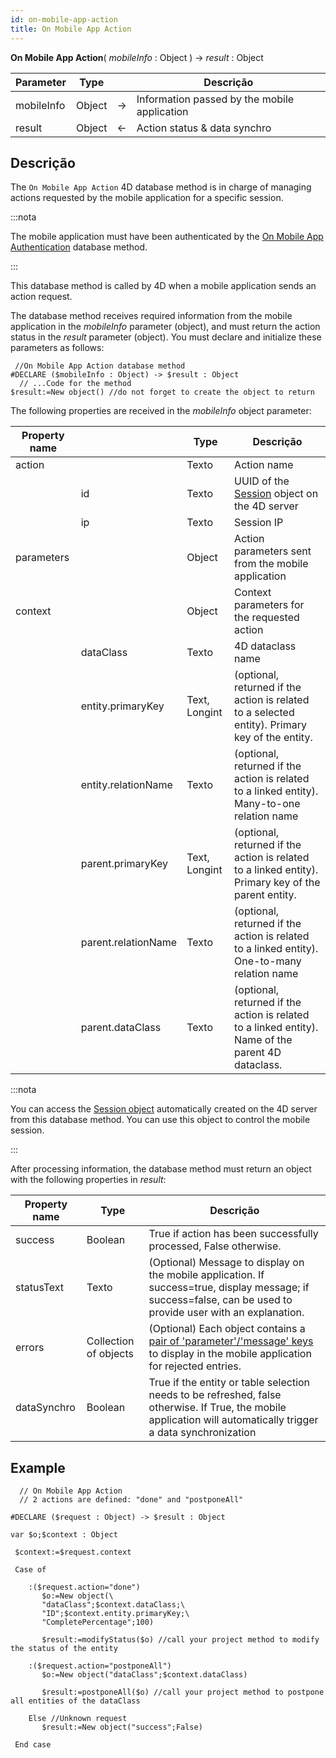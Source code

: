 ```yaml
---
id: on-mobile-app-action
title: On Mobile App Action
---
```


**On Mobile App Action**( *mobileInfo* : Object ) -> *result* : Object

| Parameter  | Type   |    | Descrição                                    |
| ---------- | ------ | -- | -------------------------------------------- |
| mobileInfo | Object | -> | Information passed by the mobile application |
| result     | Object | <- | Action status & data synchro                 |


## Descrição

The `On Mobile App Action` 4D database method is in charge of managing actions requested by the mobile application for a specific session.

:::nota

The mobile application must have been authenticated by the [On Mobile App Authentication](../4d/on-mobile-app-authentication) database method.

:::

This database method is called by 4D when a mobile application sends an action request.

The database method receives required information from the mobile application in the *mobileInfo* parameter (object), and must return the action status in the *result* parameter (object). You must declare and initialize these parameters as follows:

```4d
 //On Mobile App Action database method
#DECLARE ($mobileInfo : Object) -> $result : Object
  // ...Code for the method
$result:=New object() //do not forget to create the object to return
```

The following properties are received in the *mobileInfo* object parameter:


| Property name |                     | Type          | Descrição                                                                                             |
| ------------- | ------------------- | ------------- | ----------------------------------------------------------------------------------------------------- |
| action        |                     | Texto         | Action name                                                                                           |
|               | id                  | Texto         | UUID of the [Session](https://developer.4d.com/docs/en/API/SessionClass.html) object on the 4D server |
|               | ip                  | Texto         | Session IP                                                                                            |
| parameters    |                     | Object        | Action parameters sent from the mobile application                                                    |
| context       |                     | Object        | Context parameters for the requested action                                                           |
|               | dataClass           | Texto         | 4D dataclass name                                                                                     |
|               | entity.primaryKey   | Text, Longint | (optional, returned if the action is related to a selected entity). Primary key of the entity.        |
|               | entity.relationName | Texto         | (optional, returned if the action is related to a linked entity). Many-to-one relation name           |
|               | parent.primaryKey   | Text, Longint | (optional, returned if the action is related to a linked entity). Primary key of the parent entity.   |
|               | parent.relationName | Texto         | (optional, returned if the action is related to a linked entity). One-to-many relation name           |
|               | parent.dataClass    | Texto         | (optional, returned if the action is related to a linked entity). Name of the parent 4D dataclass.    |

:::nota

You can access the [Session object](https://developer.4d.com/docs/en/API/SessionClass.html) automatically created on the 4D server from this database method. You can use this object to control the mobile session.

:::

After processing information, the database method must return an object with the following properties in *result*:

| Property name | Type                  | Descrição                                                                                                                                                                                         |
| ------------- | --------------------- | ------------------------------------------------------------------------------------------------------------------------------------------------------------------------------------------------- |
| success       | Boolean               | True if action has been successfully processed, False otherwise.                                                                                                                                  |
| statusText    | Texto                 | (Optional) Message to display on the mobile application. If success=true, display message; if success=false, can be used to provide user with an explanation.                                     |
| errors        | Collection of objects | (Optional) Each object contains a [pair of 'parameter'/'message' keys](../project-definition/actions#update-pending-tasks-that-failed) to display in the mobile application for rejected entries. |
| dataSynchro   | Boolean               | True if the entity or table selection needs to be refreshed, false otherwise. If True, the mobile application will automatically trigger a data synchronization                                   |

## Example

```4d
  // On Mobile App Action
  // 2 actions are defined: "done" and "postponeAll"

#DECLARE ($request : Object) -> $result : Object

var $o;$context : Object

 $context:=$request.context

 Case of

    :($request.action="done")
       $o:=New object(\
       "dataClass";$context.dataClass;\
       "ID";$context.entity.primaryKey;\
       "CompletePercentage";100)

       $result:=modifyStatus($o) //call your project method to modify the status of the entity

    :($request.action="postponeAll")
       $o:=New object("dataClass";$context.dataClass)

       $result:=postponeAll($o) //call your project method to postpone all entities of the dataClass

    Else //Unknown request
       $result:=New object("success";False)

 End case

 ```